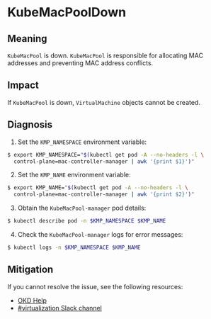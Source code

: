 # KubeMacPoolDown
<!--apinnick, Oct. 2022-->

## Meaning

`KubeMacPool` is down. `KubeMacPool` is responsible for allocating MAC addresses and preventing MAC address conflicts.

## Impact

If `KubeMacPool` is down, `VirtualMachine` objects cannot be created. 

## Diagnosis

1. Set the `KMP_NAMESPACE` environment variable:
```bash
$ export KMP_NAMESPACE="$(kubectl get pod -A --no-headers -l \
  control-plane=mac-controller-manager | awk '{print $1}')"
```
2. Set the `KMP_NAME` environment variable:
```bash
$ export KMP_NAME="$(kubectl get pod -A --no-headers -l \
  control-plane=mac-controller-manager | awk '{print $2}')"
```
3. Obtain the `KubeMacPool-manager` pod details:
```bash
$ kubectl describe pod -n $KMP_NAMESPACE $KMP_NAME
```
4. Check the `KubeMacPool-manager` logs for error messages:
```bash
$ kubectl logs -n $KMP_NAMESPACE $KMP_NAME
```

## Mitigation

<!--DS: If you cannot resolve the issue, log in to the link:https://access.redhat.com[Customer Portal] and open a support case, attaching the artifacts gathered during the Diagnosis procedure.-->
<!--USstart-->
If you cannot resolve the issue, see the following resources:

- [OKD Help](https://www.okd.io/help/)
- [#virtualization Slack channel](https://kubernetes.slack.com/channels/virtualization)
<!--USend-->


